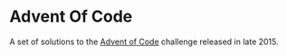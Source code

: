 # Advent Of Code

A set of solutions to the [Advent of Code](http://www.adventofcode.com) challenge released in late 2015.
